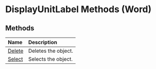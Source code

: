 
# DisplayUnitLabel Methods (Word)

## Methods



|**Name**|**Description**|
|:-----|:-----|
|[Delete](ae6bfe91-f495-1638-84aa-0501e05312f1.md)|Deletes the object.|
|[Select](758926b5-9634-f81b-cfbf-93922f974f2f.md)|Selects the object.|
